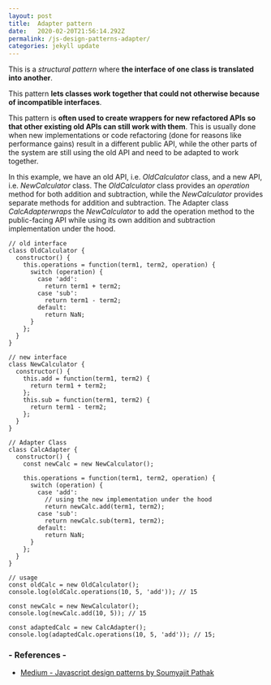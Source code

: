 ```yaml
---
layout: post
title:  Adapter pattern
date:   2020-02-20T21:56:14.292Z
permalink: /js-design-patterns-adapter/
categories: jekyll update
---
```

This is a *structural pattern* where **the interface of one class is translated into another**. 

This pattern **lets classes work together that could not otherwise because of incompatible interfaces**.

This pattern is **often used to create wrappers for new refactored APIs so that other existing old APIs can still work with them**. This is usually done when new implementations or code refactoring (done for reasons like performance gains) result in a different public API, while the other parts of the system are still using the old API and need to be adapted to work together.

In this example, we have an old API, i.e. *OldCalculator* class, and a new API, i.e. *NewCalculator* class. The *OldCalculator* class provides an *operation* method for both addition and subtraction, while the *NewCalculator* provides separate methods for addition and subtraction. The Adapter class *CalcAdapterwraps* the *NewCalculator* to add the operation method to the public-facing API while using its own addition and subtraction implementation under the hood.

```
// old interface
class OldCalculator {
  constructor() {
    this.operations = function(term1, term2, operation) {
      switch (operation) {
        case 'add':
          return term1 + term2;
        case 'sub':
          return term1 - term2;
        default:
          return NaN;
      }
    };
  }
}

// new interface
class NewCalculator {
  constructor() {
    this.add = function(term1, term2) {
      return term1 + term2;
    };
    this.sub = function(term1, term2) {
      return term1 - term2;
    };
  }
}

// Adapter Class
class CalcAdapter {
  constructor() {
    const newCalc = new NewCalculator();

    this.operations = function(term1, term2, operation) {
      switch (operation) {
        case 'add':
          // using the new implementation under the hood
          return newCalc.add(term1, term2);
        case 'sub':
          return newCalc.sub(term1, term2);
        default:
          return NaN;
      }
    };
  }
}

// usage
const oldCalc = new OldCalculator();
console.log(oldCalc.operations(10, 5, 'add')); // 15

const newCalc = new NewCalculator();
console.log(newCalc.add(10, 5)); // 15

const adaptedCalc = new CalcAdapter();
console.log(adaptedCalc.operations(10, 5, 'add')); // 15;
``` 




### - References -

- [Medium - Javascript design patterns by Soumyajit Pathak
](https://medium.com/better-programming/javascript-design-patterns-25f0faaaa15)
